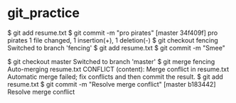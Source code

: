 # git_practice
$ git add resume.txt
$ git commit -m "pro pirates"
[master 34f409f] pro pirates
 1 file changed, 1 insertion(+), 1 deletion(-)
$ git checkout fencing
Switched to branch 'fencing'
$ git add resume.txt
$ git commit -m "Smee"

$ git checkout master
Switched to branch 'master'
$ git merge fencing
Auto-merging resume.txt
CONFLICT (content): Merge conflict in resume.txt
Automatic merge failed; fix conflicts and then commit the result.
$ git add resume.txt
$ git commit -m "Resolve merge conflict"
[master b183442] Resolve merge conflict